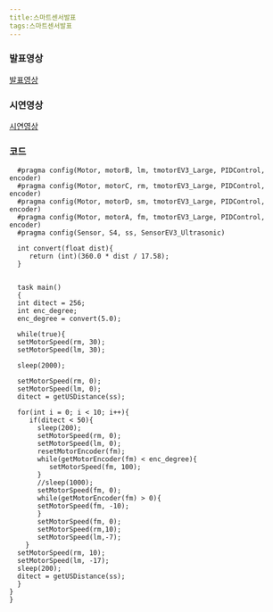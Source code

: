 ```yaml
---
title:스마트센서발표
tags:스마트센서발표
---
```


### 발표영상

[발표영상](https://youtu.be/_15jUiJ9LQ8)

### 시연영상

[시연영상](https://hsreol.github.io/KakaoTalk_Video_2018-12-22-23-07-30-8.mp4)

### 코드

      #pragma config(Motor, motorB, lm, tmotorEV3_Large, PIDControl, encoder)
      #pragma config(Motor, motorC, rm, tmotorEV3_Large, PIDControl, encoder)
      #pragma config(Motor, motorD, sm, tmotorEV3_Large, PIDControl, encoder)
      #pragma config(Motor, motorA, fm, tmotorEV3_Large, PIDControl, encoder)
      #pragma config(Sensor, S4, ss, SensorEV3_Ultrasonic)

      int convert(float dist){
         return (int)(360.0 * dist / 17.58);
      }

   
      task main()
      {
      int ditect = 256;
      int enc_degree;
      enc_degree = convert(5.0);
      
      while(true){
      setMotorSpeed(rm, 30);
      setMotorSpeed(lm, 30);
      
      sleep(2000);
      
      setMotorSpeed(rm, 0);
      setMotorSpeed(lm, 0);
      ditect = getUSDistance(ss);
      
      for(int i = 0; i < 10; i++){
         if(ditect < 50){
           sleep(200);
           setMotorSpeed(rm, 0);
           setMotorSpeed(lm, 0);
           resetMotorEncoder(fm);
           while(getMotorEncoder(fm) < enc_degree){
              setMotorSpeed(fm, 100);
           }
           //sleep(1000);
           setMotorSpeed(fm, 0);
           while(getMotorEncoder(fm) > 0){
           setMotorSpeed(fm, -10);
           }
           setMotorSpeed(fm, 0);
           setMotorSpeed(rm,10);
           setMotorSpeed(lm,-7);
        }
      setMotorSpeed(rm, 10);
      setMotorSpeed(lm, -17);
      sleep(200);
      ditect = getUSDistance(ss);
      }
    }
    }


